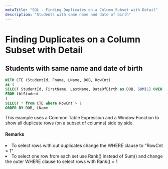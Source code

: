 ```yaml
---
metaTitle: "SQL - Finding Duplicates on a Column Subset with Detail"
description: "Students with same name and date of birth"
---
```


# Finding Duplicates on a Column Subset with Detail



## Students with same name and date of birth


```sql
WITH CTE (StudentId, Fname, LName, DOB, RowCnt)
as (
SELECT StudentId, FirstName, LastName, DateOfBirth as DOB, SUM(1) OVER (Partition By FirstName, LastName, DateOfBirth) as RowCnt
FROM tblStudent
)
SELECT * from CTE where RowCnt > 1
ORDER BY DOB, LName

```

This example uses a Common Table Expression and a Window Function to show all duplicate rows (on a subset of columns) side by side.



#### Remarks


<li>
To select rows with out duplicates change the WHERE clause to "RowCnt = 1"
</li>
<li>
To select one row from each set use Rank() instead of Sum() and change the outer WHERE clause to select rows with Rank() = 1
</li>

